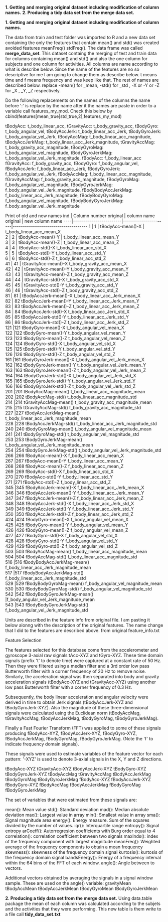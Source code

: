 
**1. Getting and merging original dataset including modification of column names.**
**2. Producing a tidy data set from the merge data set.**

**1. Getting and merging original dataset including modification of column names.**

The data from train and test folder was imported to R and a new data set containing the only the features that contain mean() and std() was created avoided features meanFreq() stdFreq(). The data frame was called  **merge_data_set**. 
This dataset containg the merging of test and train data for columns containing mean() and std() and also the one column for subjects and one column for activities. All columns are name according to what is describe below.
Since the name of the features are no so descriptive for me I am going to change them as describe below.
t means time and f means frequency and was keep like that. The rest of names are described below. replace -mean() for _mean, -std() for _std , -X or -Y or -Z for _X , _Y, _Z respectively.

Do the following replacements on the names of the columns the name before ':' is replace by the name after it the names are paste in order to a variable call features_my_mod. Check this below by cbind(features[mean_true|std_true,2],features_my_mod) 

tBodyAcc: t_body_linear_acc, tGravityAcc: t_body_gravity_acc, tBodyGyro: t_body_angular_vel, tBodyAccJerk: t_body_linear_acc_Jerk, tBodyGyroJerk: t_body_angular_vel_Jerk, tBodyAccMag: t_body_linear_acc_magnitude, tBodyAccJerkMag: t_body_linear_acc_Jerk_magnitude, tGravityAccMag: t_body_gravity_acc_magnitude, tBodyGyroMag: t_body_angular_vel_magnitude, tBodyGyroJerkMag: t_body_angular_vel_Jerk_magnitude, fBodyAcc: f_body_linear_acc
fGravityAcc: f_body_gravity_acc, fBodyGyro: f_body_angular_vel, fBodyAccJerk: f_body_linear_acc_Jerk, fBodyGyroJerk: f_body_angular_vel_Jerk, fBodyAccMag: f_body_linear_acc_magnitude, fGravityAccMag: f_body_gravity_acc_magnitude, fBodyGyroMag: f_body_angular_vel_magnitude, fBodyGyroJerkMag: f_body_angular_vel_Jerk_magnitude, fBodyBodyAccJerkMag: f_body_linear_acc_Jerk_magnitude, fBodyBodyGyroMag: f_body_angular_vel_magnitude, fBodyBodyGyroJerkMag: f_body_angular_vel_Jerk_magnitude

Print of old and new names
ind | Column number original | column name original | new column name
----|------------------------|----------------------|-------------------------------------
1   |  1    |       tBodyAcc-mean()-X       |        t_body_linear_acc_mean_X               
2   |  2    |       tBodyAcc-mean()-Y       |        t_body_linear_acc_mean_Y               
3   |  3    |       tBodyAcc-mean()-Z       |        t_body_linear_acc_mean_Z               
4   |  4    |        tBodyAcc-std()-X                t_body_linear_acc_std_X               
5   |  5    |        tBodyAcc-std()-Y                t_body_linear_acc_std_Y               
6   |  6    |        tBodyAcc-std()-Z                t_body_linear_acc_std_Z               
41  | 41    |    tGravityAcc-mean()-X              t_body_gravity_acc_mean_X               
42  | 42    |    tGravityAcc-mean()-Y              t_body_gravity_acc_mean_Y               
43  | 43    |    tGravityAcc-mean()-Z              t_body_gravity_acc_mean_Z               
44  | 44    |     tGravityAcc-std()-X               t_body_gravity_acc_std_X               
45  | 45    |     tGravityAcc-std()-Y               t_body_gravity_acc_std_Y               
46  | 46    |     tGravityAcc-std()-Z               t_body_gravity_acc_std_Z               
81  | 81    |   tBodyAccJerk-mean()-X          t_body_linear_acc_Jerk_mean_X               
82  | 82       tBodyAccJerk-mean()-Y          t_body_linear_acc_Jerk_mean_Y               
83  | 83       tBodyAccJerk-mean()-Z          t_body_linear_acc_Jerk_mean_Z               
84  | 84        tBodyAccJerk-std()-X           t_body_linear_acc_Jerk_std_X               
85  | 85        tBodyAccJerk-std()-Y           t_body_linear_acc_Jerk_std_Y               
86  | 86        tBodyAccJerk-std()-Z           t_body_linear_acc_Jerk_std_Z               
121 |121          tBodyGyro-mean()-X              t_body_angular_vel_mean_X               
122 |122          tBodyGyro-mean()-Y              t_body_angular_vel_mean_Y               
123 |123          tBodyGyro-mean()-Z              t_body_angular_vel_mean_Z               
124 |124           tBodyGyro-std()-X               t_body_angular_vel_std_X               
125 |125           tBodyGyro-std()-Y               t_body_angular_vel_std_Y               
126 |126           tBodyGyro-std()-Z               t_body_angular_vel_std_Z               
161 |161      tBodyGyroJerk-mean()-X         t_body_angular_vel_Jerk_mean_X               
162 |162      tBodyGyroJerk-mean()-Y         t_body_angular_vel_Jerk_mean_Y               
163 |163      tBodyGyroJerk-mean()-Z         t_body_angular_vel_Jerk_mean_Z               
164 |164       tBodyGyroJerk-std()-X          t_body_angular_vel_Jerk_std_X               
165 |165       tBodyGyroJerk-std()-Y          t_body_angular_vel_Jerk_std_Y               
166 |166       tBodyGyroJerk-std()-Z          t_body_angular_vel_Jerk_std_Z               
201 |201          tBodyAccMag-mean()       t_body_linear_acc_magnitude_mean               
202 |202           tBodyAccMag-std()        t_body_linear_acc_magnitude_std               
214 |214       tGravityAccMag-mean()      t_body_gravity_acc_magnitude_mean               
215 |215        tGravityAccMag-std()       t_body_gravity_acc_magnitude_std               
227 |227      tBodyAccJerkMag-mean()  t_body_linear_acc_Jerk_magnitude_mean               
228 |228       tBodyAccJerkMag-std()   t_body_linear_acc_Jerk_magnitude_std               
240 |240         tBodyGyroMag-mean()      t_body_angular_vel_magnitude_mean               
241 |241          tBodyGyroMag-std()       t_body_angular_vel_magnitude_std               
253 |253     tBodyGyroJerkMag-mean() t_body_angular_vel_Jerk_magnitude_mean               
254 |254      tBodyGyroJerkMag-std()  t_body_angular_vel_Jerk_magnitude_std               
266 |266           fBodyAcc-mean()-X               f_body_linear_acc_mean_X               
267 |267           fBodyAcc-mean()-Y               f_body_linear_acc_mean_Y               
268 |268           fBodyAcc-mean()-Z               f_body_linear_acc_mean_Z               
269 |269            fBodyAcc-std()-X                f_body_linear_acc_std_X               
270 |270            fBodyAcc-std()-Y                f_body_linear_acc_std_Y               
271 |271            fBodyAcc-std()-Z                f_body_linear_acc_std_Z               
345 |345       fBodyAccJerk-mean()-X          f_body_linear_acc_Jerk_mean_X               
346 |346       fBodyAccJerk-mean()-Y          f_body_linear_acc_Jerk_mean_Y               
347 |347       fBodyAccJerk-mean()-Z          f_body_linear_acc_Jerk_mean_Z               
348 |348        fBodyAccJerk-std()-X           f_body_linear_acc_Jerk_std_X               
349 |349        fBodyAccJerk-std()-Y           f_body_linear_acc_Jerk_std_Y               
350 |350        fBodyAccJerk-std()-Z           f_body_linear_acc_Jerk_std_Z               
424 |424          fBodyGyro-mean()-X              f_body_angular_vel_mean_X               
425 |425          fBodyGyro-mean()-Y              f_body_angular_vel_mean_Y               
426 |426          fBodyGyro-mean()-Z              f_body_angular_vel_mean_Z               
427 |427           fBodyGyro-std()-X               f_body_angular_vel_std_X               
428 |428           fBodyGyro-std()-Y               f_body_angular_vel_std_Y               
429 |429           fBodyGyro-std()-Z               f_body_angular_vel_std_Z               
503 |503          fBodyAccMag-mean()       f_body_linear_acc_magnitude_mean               
504 |504           fBodyAccMag-std()        f_body_linear_acc_magnitude_std               
516 |516  fBodyBodyAccJerkMag-mean()  f_body_linear_acc_Jerk_magnitude_mean               
517 |517   fBodyBodyAccJerkMag-std()   f_body_linear_acc_Jerk_magnitude_std               
529 |529     fBodyBodyGyroMag-mean()      f_body_angular_vel_magnitude_mean               
530 |530      fBodyBodyGyroMag-std()       f_body_angular_vel_magnitude_std               
542 |542 fBodyBodyGyroJerkMag-mean() |f_body_angular_vel_Jerk_magnitude_mean               
543 |543  fBodyBodyGyroJerkMag-std()  f_body_angular_vel_Jerk_magnitude_std               


Units are described in the feature info from original file. I am pasting it below alonng with the description of the original features. The name change that I did to the features are described above.
from original feature_info.txt

Feature Selection 


The features selected for this database come from the accelerometer and gyroscope 3-axial raw signals tAcc-XYZ and tGyro-XYZ. These time domain signals (prefix 't' to denote time) were captured at a constant rate of 50 Hz. Then they were filtered using a median filter and a 3rd order low pass Butterworth filter with a corner frequency of 20 Hz to remove noise. Similarly, the acceleration signal was then separated into body and gravity acceleration signals (tBodyAcc-XYZ and tGravityAcc-XYZ) using another low pass Butterworth filter with a corner frequency of 0.3 Hz. 

Subsequently, the body linear acceleration and angular velocity were derived in time to obtain Jerk signals (tBodyAccJerk-XYZ and tBodyGyroJerk-XYZ). Also the magnitude of these three-dimensional signals were calculated using the Euclidean norm (tBodyAccMag, tGravityAccMag, tBodyAccJerkMag, tBodyGyroMag, tBodyGyroJerkMag). 

Finally a Fast Fourier Transform (FFT) was applied to some of these signals producing fBodyAcc-XYZ, fBodyAccJerk-XYZ, fBodyGyro-XYZ, fBodyAccJerkMag, fBodyGyroMag, fBodyGyroJerkMag. (Note the 'f' to indicate frequency domain signals). 

These signals were used to estimate variables of the feature vector for each pattern: '-XYZ' is used to denote 3-axial signals in the X, Y and Z directions.

tBodyAcc-XYZ
tGravityAcc-XYZ
tBodyAccJerk-XYZ
tBodyGyro-XYZ
tBodyGyroJerk-XYZ
tBodyAccMag
tGravityAccMag
tBodyAccJerkMag
tBodyGyroMag
tBodyGyroJerkMag
fBodyAcc-XYZ
fBodyAccJerk-XYZ
fBodyGyro-XYZ
fBodyAccMag
fBodyAccJerkMag
fBodyGyroMag
fBodyGyroJerkMag

The set of variables that were estimated from these signals are: 

mean(): Mean value
std(): Standard deviation
mad(): Median absolute deviation 
max(): Largest value in array
min(): Smallest value in array
sma(): Signal magnitude area
energy(): Energy measure. Sum of the squares divided by the number of values. 
iqr(): Interquartile range 
entropy(): Signal entropy
arCoeff(): Autorregresion coefficients with Burg order equal to 4
correlation(): correlation coefficient between two signals
maxInds(): index of the frequency component with largest magnitude
meanFreq(): Weighted average of the frequency components to obtain a mean frequency
skewness(): skewness of the frequency domain signal 
kurtosis(): kurtosis of the frequency domain signal 
bandsEnergy(): Energy of a frequency interval within the 64 bins of the FFT of each window.
angle(): Angle between to vectors.

Additional vectors obtained by averaging the signals in a signal window sample. These are used on the angle() variable:
gravityMean
tBodyAccMean
tBodyAccJerkMean
tBodyGyroMean
tBodyGyroJerkMean

**2. Producing a tidy data set from the merge data set.**
Using data.table package the mean of each column was calculated according to the subjets and the activities that they were performing. This new table is them write to a file call **tidy_data_set.txt**
